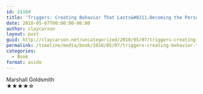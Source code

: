```yaml
---
id: 21164
title: 'Triggers: Creating Behavior That Lasts&#8211;Becoming the Person You Want to Be'
date: 2018-05-07T00:00:00-06:00
author: claycarson
layout: post
guid: http://claycarson.net/uncategorized/2018/05/07/triggers-creating-behavior-that-lasts-becoming-the-person-you-want-to-be/
permalink: /timeline/media/book/2018/05/07/triggers-creating-behavior-that-lasts-becoming-the-person-you-want-to-be/
categories:
  - Book
format: aside
---
```

<div class="media-details"></div>

<div class="media-creator">Marshall Goldsmith</div>

<div class="media-rating">★★★★☆</div>